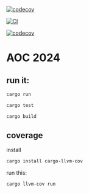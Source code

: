 [![codecov](https://codecov.io/gh/jurgob/aoc2024/branch/main/graph/badge.svg)](https://codecov.io/gh/jurgob/aoc2024)


[![CI](https://github.com/jurgob/aoc2024/actions/workflows/ci.yml/badge.svg)](https://github.com/jurgob/aoc2024/actions/workflows/ci.yml) 

[![codecov](https://codecov.io/gh/jurgob/aoc2024/graph/badge.svg)](https://codecov.io/gh/jurgob/aoc2024)

# AOC 2024

## run it: 

```bash
cargo run

cargo test

cargo build

```


## coverage 


install 

```bash
cargo install cargo-llvm-cov
```

run this: 

```bash 
cargo llvm-cov run
```